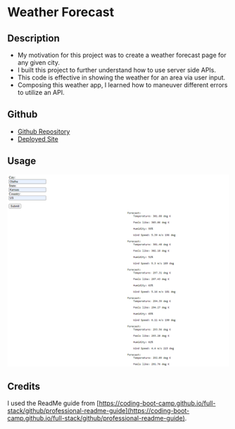 # Weather Forecast

## Description

- My motivation for this project was to create a weather forecast page for any given city.
- I built this project to further understand how to use server side APIs.
- This code is effective in showing the weather for an area via user input.
- Composing this weather app, I learned how to maneuver different errors to utilize an API.

## Github
- [Github Repository](https://github.com/Celyph/forecast)
- [Deployed Site](https://celyph.github.io/forecast/)

## Usage

![Screenshot of the deployed website.](./assets/screenshot.png)


## Credits

I used the ReadMe guide from [https://coding-boot-camp.github.io/full-stack/github/professional-readme-guide](https://coding-boot-camp.github.io/full-stack/github/professional-readme-guide).
